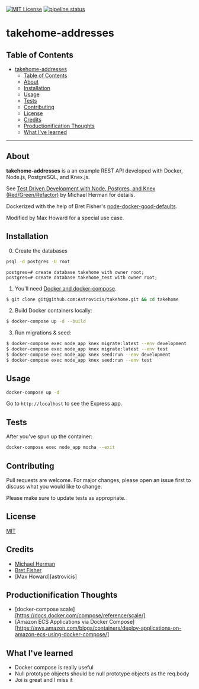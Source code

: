 [![MIT License][license-shield]][license-url]
[![pipeline status][pipeline-shield]][pipeline-url]

# takehome-addresses

## Table of Contents

- [takehome-addresses](#takehome-addresses)
  - [Table of Contents](#table-of-contents)
  - [About](#about)
  - [Installation](#installation)
  - [Usage](#usage)
  - [Tests](#tests)
  - [Contributing](#contributing)
  - [License](#license)
  - [Credits](#credits)
  - [Productionification Thoughts](#productionification-thoughts)
  - [What I've learned](#what-ive-learned)

---

## About

**takehome-addresses** is a an example REST API developed with Docker, Node.js, PostgreSQL, and Knex.js.

See [Test Driven Development with Node, Postgres, and Knex (Red/Green/Refactor)][mherman] by Michael Herman for details.

Dockerized with the help of Bret Fisher's [node-docker-good-defaults][nodedockerdefaults].

Modified by Max Howard for a special use case.

## Installation


0. Create the databases

```bash
psql -d postgres -U root
```

```psql
postgres=# create database takehome with owner root;
postgres=# create database takehome_test with owner root;
```

1. You'll need [Docker and docker-compose][dc].

```bash
$ git clone git@github.com:Astrovicis/takehome.git && cd takehome
```

2. Build Docker containers locally:

```bash
$ docker-compose up -d --build
```

3. Run migrations & seed:

```bash
$ docker-compose exec node_app knex migrate:latest --env development
$ docker-compose exec node_app knex migrate:latest --env test
$ docker-compose exec node_app knex seed:run --env development
$ docker-compose exec node_app knex seed:run --env test
```

## Usage

```bash
docker-compose up -d
```

Go to `http://localhost` to see the Express app.

## Tests

After you've spun up the container:

```bash
docker-compose exec node_app mocha --exit
```

## Contributing

Pull requests are welcome. For major changes, please open an issue first to discuss what you would like to change.

Please make sure to update tests as appropriate.

## License

[MIT](LICENSE)

## Credits

- [Michael Herman][mherman]
- [Bret Fisher][nodedockerdefaults]
- [Max Howard][astrovicis]

[dc]: https://docs.docker.com/compose/
[mherman]: https://mherman.org/blog/test-driven-development-with-node/
[nodedockerdefaults]: https://github.com/BretFisher/node-docker-good-defaults
[license-shield]: https://img.shields.io/github/license/sophiabrandt/tdd-node-shows.svg?style=flat-square
[license-url]: https://github.com/sophiabrandt/tdd-node-shows/blob/master/LICENSE
[pipeline-shield]: https://gitlab.com/sophiabrandt/tdd-node-shows/badges/master/pipeline.svg?style=flat-square
[pipeline-url]: https://gitlab.com/sophiabrandt/tdd-node-shows/-/commits/master

## Productionification Thoughts

- [docker-compose scale][https://docs.docker.com/compose/reference/scale/]
- [Amazon ECS Applications via Docker Compose][https://aws.amazon.com/blogs/containers/deploy-applications-on-amazon-ecs-using-docker-compose/]

## What I've learned
- Docker compose is really useful
- Null prototype objects should be null prototype objects as the req.body
- Joi is great and I miss it